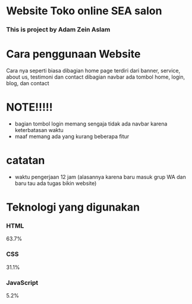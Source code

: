 # Website Toko online SEA salon
### This is project by Adam Zein Aslam
# Cara penggunaan Website
Cara nya seperti biasa dibagian home page terdiri dari banner, service, about us, testimoni dan contact
dibagian navbar ada tombol home, login, blog, dan contact

# NOTE!!!!!
* bagian tombol login memang sengaja tidak ada navbar karena keterbatasan waktu
* maaf memang ada yang kurang beberapa fitur

# catatan
* waktu pengerjaan 12 jam (alasannya karena baru masuk grup WA dan baru tau ada tugas bikin website)

# Teknologi yang digunakan

### HTML
63.7%
 
### CSS
31.1%
 
### JavaScript
5.2%
